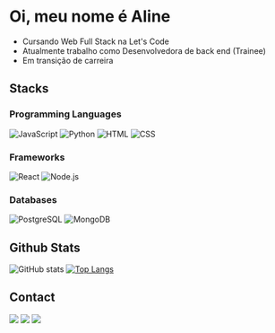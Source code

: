 # Oi, meu nome é Aline 

- Cursando Web Full Stack na Let's Code 
- Atualmente trabalho como Desenvolvedora de back end (Trainee)
- Em transição de carreira 

## Stacks

### Programming Languages
<p>
  <img alt="JavaScript" src="https://img.shields.io/badge/javascript-%23323330.svg?style=for-the-badge&logo=javascript&logoColor=%23F7DF1E">
  <img alt="Python" src="https://img.shields.io/badge/python-%230175C2.svg?style=for-the-badge&logo=python&logoColor=white">
  <img alt="HTML" src="https://img.shields.io/badge/html-777BB4?style=for-the-badge&logo=html5&logoColor=white">
  <img alt="CSS" src="https://img.shields.io/badge/css-3670A0?style=for-the-badge&logo=css3&logoColor=ffdd54">
</p>

### Frameworks
<p>
  <img alt="React" src="https://img.shields.io/badge/react-%230175C2.svg?style=for-the-badge&logo=react&logoColor=white">
  <img alt="Node.js" src="https://img.shields.io/badge/node.js-%230175C2.svg?style=for-the-badge&logo=dart&logoColor=white">
</p>

### Databases
<p>
    <img alt="PostgreSQL" src="https://img.shields.io/badge/postgresql-00000F?style=for-the-badge&logo=postgresql&logoColor=white">
    <img alt="MongoDB" src="https://img.shields.io/badge/Mongodb-CC2927?style=for-the-badge&logo=mongodb&logoColor=white"> 
</p>


## Github Stats

![GitHub stats](https://github-readme-stats.vercel.app/api?username=alinevitalino&show_icons=true&&theme=dracula)
[![Top Langs](https://github-readme-stats.vercel.app/api/top-langs/?username=alinevitalino&layout=compact&theme=dracula)](https://github.com/headrockz/github-readme-stats)

## Contact

<a href="https://www.linkedin.com/in/aline-a-vitalino/" target="_blank"><img src="https://img.shields.io/badge/-LinkedIn-%230077B5?style=for-the-badge&logo=linkedin&logoColor=white" target="_blank"></a> 
<a href="mailto:alinevitalino@gmail.com" target="_blank"><img src="https://img.shields.io/badge/Gmail-D14836?style=for-the-badge&logo=gmail&logoColor=white" target="_blank"></a>
<a title="alinealencar#0648" target="_blank"><img src="https://img.shields.io/badge/Discord-7289DA?style=for-the-badge&logo=discord&logoColor=white" target="_blank"></a> 

